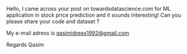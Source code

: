 Hello,
I came across your post on towardsdatascience.com for ML application in stock price prediction and it sounds interesting!
Can you please share your code and dataset ?

My e-mail adress is qasimidrees1992@gmail.com

Regards
Qasim
